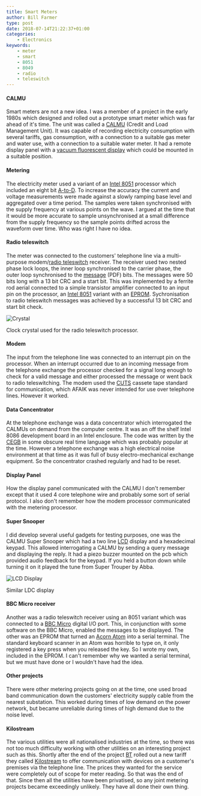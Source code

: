 ```yaml
---
title: Smart Meters
author: Bill Farmer
type: post
date: 2018-07-14T21:22:37+01:00
categories:
    - Electronics
keywords:
    - meter
    - smart
    - 8051
    - 8049
    - radio
    - teleswitch
---
```


#### CALMU
Smart meters are not a new idea. I was a member of a project in the
early 1980s which designed and rolled out a prototype smart meter
which was far ahead of it's time. The unit was called a [CALMU][0]
(Credit and Load Management Unit). It was capable of recording
electricity consumption with several tariffs, gas consumption, with a
connection to a suitable gas meter and water use, with a connection to
a suitable water meter. It had a remote display panel with a [vacuum
fluorescent display][1] which could be mounted in a suitable position.

#### Metering
The electricity meter used a variant of an [Intel 8051][2] processor
which included an eight bit [A-to-D][3]. To increase the accuracy the
current and voltage measurements were made against a slowly ramping
base level and aggregated over a time period. The samples were taken
synchronised with the supply frequency at various points on the
wave. I argued at the time that it would be more accurate to sample
unsynchronised at a small difference from the supply frequency so the
sample points drifted across the waveform over time. Who was right I
have no idea.

#### Radio teleswitch
The meter was connected to the customers' telephone line via a
multi-purpose modem/[radio teleswitch][4] receiver. The receiver used
two nested phase lock loops, the inner loop synchronised to the
carrier phase, the outer loop synchronised to the [message][5] (PDF)
bits. The messages were 50 bits long with a 13 bit CRC and a start
bit. This was implemented by a ferrite rod aerial connected to a
simple transistor amplifier connected to an input pin on the
processor, an [Intel 8051][2] variant with an
[EPROM][6]. Sychronisation to radio teleswitch messages was achieved
by a successful 13 bit CRC and start bit check.

![Crystal][11]

Clock crystal used for the radio teleswitch processor.

#### Modem
The input from the telephone line was connected to an interrupt pin on
the processor. When an interrupt occurred due to an incoming message
from the telephone exchange the processor checked for a signal long
enough to check for a valid message and either processed the message
or went back to radio teleswitching. The modem used the [CUTS][7]
cassete tape standard for communication, which AFAIK was never
intended for use over telephone lines. However it worked.

#### Data Concentrator
At the telephone exchange was a data concentrator which interrogated
the CALMUs on demand from the computer centre. It was an off the shelf
Intel 8086 development board in an Intel enclosure. The code was
written by the [CEGB][12] in some obscure real time language which was
probably popular at the time. However a telephone exchange was a high
electrical noise environment at that time as it was full of busy
electro-mechanical exchange equipment. So the concentrator crashed
regularly and had to be reset.

#### Display Panel
How the display panel communicated with the CALMU I don't remember
except that it used 4 core telephone wire and probably some sort of
serial protocol. I also don't remember how the modem processor
communicated with the metering processor.

#### Super Snooper
I did develop several useful gadgets for testing purposes, one was the
CALMU Super Snooper which had a two line [LCD][8] display and a
hexadecimal keypad. This allowed interrogating a CALMU by sending a
query message and displaying the reply. It had a piezo buzzer mounted
on the pcb which provided audio feedback for the keypad. If you held a
button down while turning it on it played the tune from Super Trouper
by Abba.

![LCD Display][15]

Similar LDC display

#### BBC Micro receiver
Another was a radio teleswitch receiver using an 8051 variant which
was connected to a [BBC Micro][9] digital I/O port. This, in
conjunction with some software on the BBC Micro, enabled the messages
to be displayed. The other was an EPROM that turned an [Acorn
Atom][10] into a serial terminal. The standard keyboard scanner in an
Atom was horrible to type on, it only registered a key press when you
released the key. So I wrote my own, included in the EPROM. I can't
remember why we wanted a serial terminal, but we must have done or I
wouldn't have had the idea.

#### Other projects
There were other metering projects going on at the time, one used
broad band communication down the customers' electricity supply cable
from the nearest substation. This worked during times of low demand on
the power network, but became unreliable during times of high demand
due to the noise level.

#### Kilostream
The various utilities were all nationalised industries at the time, so
there was not too much difficulty working with other utilities on an
interesting project such as this. Shortly after the end of the project
[BT][13] rolled out a new tariff they called [Kilostream][14] to offer
communication with devices on a customer's premises via the telephone
line. The prices they wanted for the service were completely out of
scope for meter reading. So that was the end of that. Since then all
the utilities have been privatised, so any joint metering projects
became exceedingly unlikely. They have all done their own thing.

 [0]: https://www.umsmeters.co.uk/contact-us/manuals-and-downloads/old-pri-meters-kit
 [1]: https://en.wikipedia.org/wiki/Vacuum_fluorescent_display
 [2]: https://en.wikipedia.org/wiki/Intel_MCS-51
 [3]: https://en.wikipedia.org/wiki/Analog-to-digital_converter
 [4]: https://en.wikipedia.org/wiki/Radio_teleswitch
 [5]: http://downloads.bbc.co.uk/rd/pubs/reports/1984-19.pdf
 [6]: https://en.wikipedia.org/wiki/EPROM
 [7]: https://en.wikipedia.org/wiki/Kansas_City_standard
 [8]: https://en.wikipedia.org/wiki/Liquid-crystal_display
 [9]: https://en.wikipedia.org/wiki/BBC_Micro
 [10]: https://en.wikipedia.org/wiki/Acorn_Atom
 [11]: images/2018/07/P1020804.JPG
 [12]: https://en.wikipedia.org/wiki/Central_Electricity_Generating_Board
 [13]: https://en.wikipedia.org/wiki/BT_Group
 [14]: https://www.btwholesale.com/pages/static/products-services/kilostream.htm
 [15]: images/2018/07/F5326385-01.jpg
